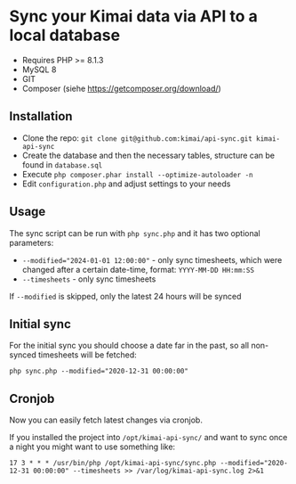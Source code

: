 # Sync your Kimai data via API to a local database

- Requires PHP >= 8.1.3
- MySQL 8
- GIT
- Composer (siehe https://getcomposer.org/download/)

## Installation

- Clone the repo: `git clone git@github.com:kimai/api-sync.git kimai-api-sync`
- Create the database and then the necessary tables, structure can be found in `database.sql`  
- Execute `php composer.phar install --optimize-autoloader -n`
- Edit `configuration.php` and adjust settings to your needs

## Usage

The sync script can be run with `php sync.php` and it has two optional parameters:

- `--modified="2024-01-01 12:00:00"` - only sync timesheets, which were changed after a certain date-time, format: `YYYY-MM-DD HH:mm:SS`
- `--timesheets` - only sync timesheets

If `--modified` is skipped, only the latest 24 hours will be synced

## Initial sync

For the initial sync you should choose a date far in the past, so all non-synced timesheets will be fetched:

```
php sync.php --modified="2020-12-31 00:00:00"
```

## Cronjob

Now you can easily fetch latest changes via cronjob.

If you installed the project into `/opt/kimai-api-sync/` and want to sync once a night you might want to use something like:

```
17 3 * * * /usr/bin/php /opt/kimai-api-sync/sync.php --modified="2020-12-31 00:00:00" --timesheets >> /var/log/kimai-api-sync.log 2>&1
```

